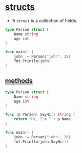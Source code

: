 # [structs](https://tour.golang.org/moretypes/2)
* A `struct` is a collection of fields.

```go
type Person struct {
	Name string
	age int
}

func main() {
	john := Person{"john", 28}
	fmt.Println(john)
}
```

## [methods](https://tour.golang.org/methods/1)

```go
type Person struct {
	Name string
	age int
}

func (p Person) SayHi() string {
	return "Hi, I'm " + p.Name
}

func main() {
	john := Person{"john", 28}
	fmt.Println(john.SayHi())
}
```
